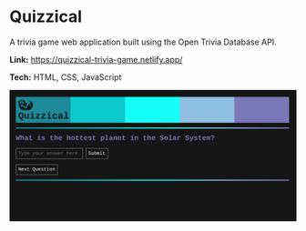 # Quizzical
A trivia game web application built using the Open Trivia Database API.

**Link:** https://quizzical-trivia-game.netlify.app/

**Tech:** HTML, CSS, JavaScript

![Quizzical Screenshot](https://github.com/valerievozza/portfolio/blob/main/images/quizzical.png)
